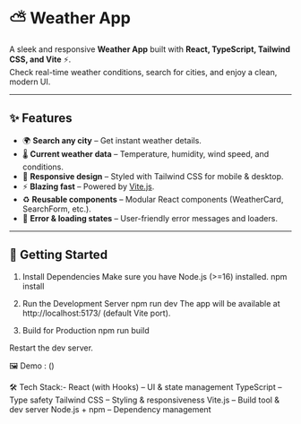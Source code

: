 # ⛅ Weather App

A sleek and responsive **Weather App** built with **React, TypeScript, Tailwind CSS, and Vite** ⚡.  
Check real-time weather conditions, search for cities, and enjoy a clean, modern UI.

---

## ✨ Features
- 🌍 **Search any city** – Get instant weather details.  
- 🌡️ **Current weather data** – Temperature, humidity, wind speed, and conditions.  
- 🎨 **Responsive design** – Styled with Tailwind CSS for mobile & desktop.  
- ⚡ **Blazing fast** – Powered by [Vite.js](https://vitejs.dev/).  
- ♻️ **Reusable components** – Modular React components (WeatherCard, SearchForm, etc.).  
- 🔔 **Error & loading states** – User-friendly error messages and loaders.  

---

## 🚀 Getting Started
1. Install Dependencies
Make sure you have Node.js (>=16) installed.
npm install

2. Run the Development Server
npm run dev
The app will be available at http://localhost:5173/
 (default Vite port).

3. Build for Production
npm run build

Restart the dev server.

🖼️ Demo :
()

🛠️ Tech Stack:-
React (with Hooks) – UI & state management
TypeScript – Type safety
Tailwind CSS – Styling & responsiveness
Vite.js – Build tool & dev server
Node.js + npm – Dependency management
